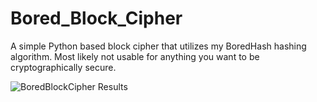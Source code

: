 # Bored_Block_Cipher
A simple Python based block cipher that utilizes my BoredHash hashing algorithm. Most likely not usable for anything you want to be cryptographically secure.

![BoredBlockCipher Results](https://cdn.discordapp.com/attachments/877123347681538090/1042821058052501605/Screenshot_2022-11-17_175000.png)
